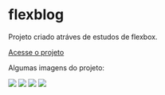 # flexblog

Projeto criado atráves de estudos de flexbox.

<a href="https://rebecaklopes.github.io/flexblog/">Acesse o projeto</a>

Algumas imagens do projeto: 

<img src="../img/print/print1.jpg">
<img src="../img/print/print2.jpg">
<img src="../img/print/print3.jpg">
<img src="../img/print/print4.jpg">